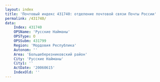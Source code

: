 ```yaml
---
layout: index
title: 'Почтовый индекс 431740: отделение почтовой связи Почты России'
permalink: /431740/
data:
    Index: 431740
    OPSName: 'Русские Найманы'
    OPSType: О
    OPSSubm: 431799
    Region: 'Мордовия Республика'
    Autonom: ''
    Area: 'Большеберезниковский район'
    City: 'Русские Найманы'
    City1: ''
    ActDate: '20060615'
    IndexOld: ''
---
```

